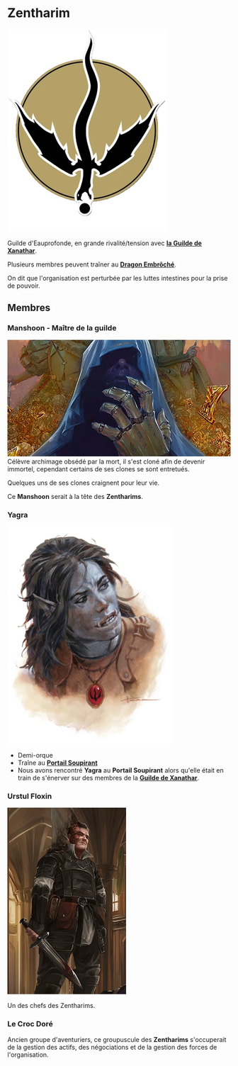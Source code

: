 # Zentharim
![Symbole](../../_images/Symbole_du_Zhentarim_v5.webp)

Guilde d'Eauprofonde, en grande rivalité/tension avec [**la Guilde de Xanathar**](./GuildeDeXanathar.md).

Plusieurs membres peuvent traîner au [**Dragon Embrôché**](../Lieux.md#dragons-embrôché---taverne).

On dit que l'organisation est perturbée par les luttes intestines pour la prise de pouvoir.


## Membres

### Manshoon - Maître de la guilde
![Manshoon](../../_images/Manshoon.jpg)
Célèvre archimage obsédé par la mort, il s'est cloné afin de devenir immortel, cependant certains de ses clones se sont entretués. 

Quelques uns de ses clones craignent pour leur vie. 

Ce **Manshoon** serait à la tête des **Zentharims**.

### Yagra 
![Yagra](../../_images/Yagra_Stonefist.webp)

* Demi-orque
* Traîne au [**Portail Soupirant**](../ORGANISATIONS/AubergeDuPortailSoupirant.md)
* Nous avons rencontré **Yagra** au **Portail Soupirant** alors qu'elle était en train de s'énerver sur des membres de la [**Guilde de Xanathar**](./GuildeDeXanathar.md).

### Urstul Floxin
![Urtsul Floxin](../../_images/Urtul.PNG.webp)

Un des chefs des Zentharims.

### Le Croc Doré
Ancien groupe d'aventuriers, ce groupuscule des **Zentharims** s'occuperait de la gestion des actifs, des négociations et de la gestion des forces de l'organisation.